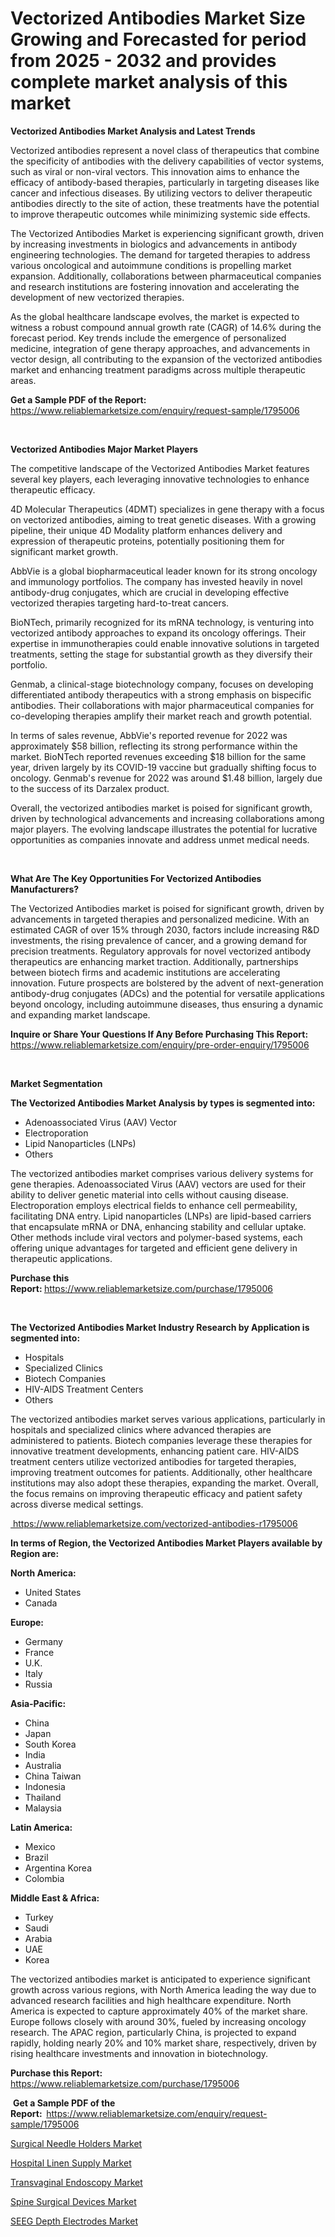 <p><h1>Vectorized Antibodies Market Size Growing and Forecasted for period from 2025 - 2032 and provides complete market analysis of this market</h1></p><p><strong>Vectorized Antibodies Market Analysis and Latest Trends</strong></p>
<p><p>Vectorized antibodies represent a novel class of therapeutics that combine the specificity of antibodies with the delivery capabilities of vector systems, such as viral or non-viral vectors. This innovation aims to enhance the efficacy of antibody-based therapies, particularly in targeting diseases like cancer and infectious diseases. By utilizing vectors to deliver therapeutic antibodies directly to the site of action, these treatments have the potential to improve therapeutic outcomes while minimizing systemic side effects.</p><p>The Vectorized Antibodies Market is experiencing significant growth, driven by increasing investments in biologics and advancements in antibody engineering technologies. The demand for targeted therapies to address various oncological and autoimmune conditions is propelling market expansion. Additionally, collaborations between pharmaceutical companies and research institutions are fostering innovation and accelerating the development of new vectorized therapies.</p><p>As the global healthcare landscape evolves, the market is expected to witness a robust compound annual growth rate (CAGR) of 14.6% during the forecast period. Key trends include the emergence of personalized medicine, integration of gene therapy approaches, and advancements in vector design, all contributing to the expansion of the vectorized antibodies market and enhancing treatment paradigms across multiple therapeutic areas.</p></p>
<p><strong>Get a Sample PDF of the Report:&nbsp;</strong> <a href="https://www.reliablemarketsize.com/enquiry/request-sample/1795006?utm_campaign=1999&utm_medium=2&utm_source=Github&utm_content=ia&utm_term=03032025&utm_id=vectorized-antibodies">https://www.reliablemarketsize.com/enquiry/request-sample/1795006</a></p>
<p>&nbsp;</p>
<p><strong>Vectorized Antibodies Major Market Players</strong></p>
<p><p>The competitive landscape of the Vectorized Antibodies Market features several key players, each leveraging innovative technologies to enhance therapeutic efficacy. </p><p>4D Molecular Therapeutics (4DMT) specializes in gene therapy with a focus on vectorized antibodies, aiming to treat genetic diseases. With a growing pipeline, their unique 4D Modality platform enhances delivery and expression of therapeutic proteins, potentially positioning them for significant market growth.</p><p>AbbVie is a global biopharmaceutical leader known for its strong oncology and immunology portfolios. The company has invested heavily in novel antibody-drug conjugates, which are crucial in developing effective vectorized therapies targeting hard-to-treat cancers.</p><p>BioNTech, primarily recognized for its mRNA technology, is venturing into vectorized antibody approaches to expand its oncology offerings. Their expertise in immunotherapies could enable innovative solutions in targeted treatments, setting the stage for substantial growth as they diversify their portfolio.</p><p>Genmab, a clinical-stage biotechnology company, focuses on developing differentiated antibody therapeutics with a strong emphasis on bispecific antibodies. Their collaborations with major pharmaceutical companies for co-developing therapies amplify their market reach and growth potential.</p><p>In terms of sales revenue, AbbVie's reported revenue for 2022 was approximately $58 billion, reflecting its strong performance within the market. BioNTech reported revenues exceeding $18 billion for the same year, driven largely by its COVID-19 vaccine but gradually shifting focus to oncology. Genmab's revenue for 2022 was around $1.48 billion, largely due to the success of its Darzalex product.</p><p>Overall, the vectorized antibodies market is poised for significant growth, driven by technological advancements and increasing collaborations among major players. The evolving landscape illustrates the potential for lucrative opportunities as companies innovate and address unmet medical needs.</p></p>
<p>&nbsp;</p>
<p><strong>What Are The Key Opportunities For Vectorized Antibodies Manufacturers?</strong></p>
<p><p>The Vectorized Antibodies market is poised for significant growth, driven by advancements in targeted therapies and personalized medicine. With an estimated CAGR of over 15% through 2030, factors include increasing R&D investments, the rising prevalence of cancer, and a growing demand for precision treatments. Regulatory approvals for novel vectorized antibody therapeutics are enhancing market traction. Additionally, partnerships between biotech firms and academic institutions are accelerating innovation. Future prospects are bolstered by the advent of next-generation antibody-drug conjugates (ADCs) and the potential for versatile applications beyond oncology, including autoimmune diseases, thus ensuring a dynamic and expanding market landscape.</p></p>
<p><strong>Inquire or Share Your Questions If Any Before Purchasing This Report:</strong> <a href="https://www.reliablemarketsize.com/enquiry/pre-order-enquiry/1795006?utm_campaign=1999&utm_medium=2&utm_source=Github&utm_content=ia&utm_term=03032025&utm_id=vectorized-antibodies">https://www.reliablemarketsize.com/enquiry/pre-order-enquiry/1795006</a></p>
<p>&nbsp;</p>
<p><strong>Market Segmentation</strong></p>
<p><strong>The Vectorized Antibodies Market Analysis by types is segmented into:</strong></p>
<p><ul><li>Adenoassociated Virus (AAV) Vector</li><li>Electroporation</li><li>Lipid Nanoparticles (LNPs)</li><li>Others</li></ul></p>
<p><p>The vectorized antibodies market comprises various delivery systems for gene therapies. Adenoassociated Virus (AAV) vectors are used for their ability to deliver genetic material into cells without causing disease. Electroporation employs electrical fields to enhance cell permeability, facilitating DNA entry. Lipid nanoparticles (LNPs) are lipid-based carriers that encapsulate mRNA or DNA, enhancing stability and cellular uptake. Other methods include viral vectors and polymer-based systems, each offering unique advantages for targeted and efficient gene delivery in therapeutic applications.</p></p>
<p><strong>Purchase this Report:&nbsp;</strong><a href="https://www.reliablemarketsize.com/purchase/1795006?utm_campaign=1999&utm_medium=2&utm_source=Github&utm_content=ia&utm_term=03032025&utm_id=vectorized-antibodies">https://www.reliablemarketsize.com/purchase/1795006</a></p>
<p>&nbsp;</p>
<p><strong>The Vectorized Antibodies Market Industry Research by Application is segmented into:</strong></p>
<p><ul><li>Hospitals</li><li>Specialized Clinics</li><li>Biotech Companies</li><li>HIV-AIDS Treatment Centers</li><li>Others</li></ul></p>
<p><p>The vectorized antibodies market serves various applications, particularly in hospitals and specialized clinics where advanced therapies are administered to patients. Biotech companies leverage these therapies for innovative treatment developments, enhancing patient care. HIV-AIDS treatment centers utilize vectorized antibodies for targeted therapies, improving treatment outcomes for patients. Additionally, other healthcare institutions may also adopt these therapies, expanding the market. Overall, the focus remains on improving therapeutic efficacy and patient safety across diverse medical settings.</p></p>
<p><a href="https://www.reliablemarketsize.com/vectorized-antibodies-r1795006?utm_campaign=1999&utm_medium=2&utm_source=Github&utm_content=ia&utm_term=03032025&utm_id=vectorized-antibodies">&nbsp;https://www.reliablemarketsize.com/vectorized-antibodies-r1795006</a></p>
<p><strong>In terms of Region, the Vectorized Antibodies Market Players available by Region are:</strong></p>
<p>
    <p> <strong> North America: </strong>
        <ul>
            <li>United States</li>
            <li>Canada</li>
        </ul>
        </p> 
    <p> <strong> Europe: </strong>
        <ul>
            <li>Germany</li>
            <li>France</li>
            <li>U.K.</li>
            <li>Italy</li>
            <li>Russia</li>
        </ul>
        </p> 
    <p> <strong> Asia-Pacific: </strong>
        <ul>
            <li>China</li>
            <li>Japan</li>
            <li>South Korea</li>
            <li>India</li>
            <li>Australia</li>
            <li>China Taiwan</li>
            <li>Indonesia</li>
            <li>Thailand</li>
            <li>Malaysia</li>
        </ul>
        </p> 
    <p> <strong> Latin America: </strong>
        <ul>
            <li>Mexico</li>
            <li>Brazil</li>
            <li>Argentina Korea</li>
            <li>Colombia</li>
        </ul>
        </p> 
    <p> <strong> Middle East & Africa: </strong>
        <ul>
            <li>Turkey</li>
            <li>Saudi</li>
            <li>Arabia</li>
            <li>UAE</li>
            <li>Korea</li>
        </ul>
    </p>
    </p>
<p><p>The vectorized antibodies market is anticipated to experience significant growth across various regions, with North America leading the way due to advanced research facilities and high healthcare expenditure. North America is expected to capture approximately 40% of the market share. Europe follows closely with around 30%, fueled by increasing oncology research. The APAC region, particularly China, is projected to expand rapidly, holding nearly 20% and 10% market share, respectively, driven by rising healthcare investments and innovation in biotechnology.</p></p>
<p><strong>Purchase this Report: </strong><a href="https://www.reliablemarketsize.com/purchase/1795006?utm_campaign=1999&utm_medium=2&utm_source=Github&utm_content=ia&utm_term=03032025&utm_id=vectorized-antibodies">https://www.reliablemarketsize.com/purchase/1795006</a></p>
<p>&nbsp;<strong>Get a Sample PDF of the Report:&nbsp;&nbsp;</strong><a href="https://www.reliablemarketsize.com/enquiry/request-sample/1795006?utm_campaign=1999&utm_medium=2&utm_source=Github&utm_content=ia&utm_term=03032025&utm_id=vectorized-antibodies">https://www.reliablemarketsize.com/enquiry/request-sample/1795006</a></p>
<p><strong></strong></p>
<p><p><a href="https://github.com/lazorsauraw9/Market-Research-Report-List-1/blob/main/surgical-needle-holders-market.md?utm_campaign=1999&utm_medium=2&utm_source=Github&utm_content=ia&utm_term=03032025&utm_id=vectorized-antibodies">Surgical Needle Holders Market</a></p><p><a href="https://github.com/aiamekar/Market-Research-Report-List-1/blob/main/hospital-linen-supply-market.md?utm_campaign=1999&utm_medium=2&utm_source=Github&utm_content=ia&utm_term=03032025&utm_id=vectorized-antibodies">Hospital Linen Supply Market</a></p><p><a href="https://github.com/ummulmzu/Market-Research-Report-List-1/blob/main/transvaginal-endoscopy-market.md?utm_campaign=1999&utm_medium=2&utm_source=Github&utm_content=ia&utm_term=03032025&utm_id=vectorized-antibodies">Transvaginal Endoscopy Market</a></p><p><a href="https://github.com/gilerzelko7a/Market-Research-Report-List-1/blob/main/spine-surgical-devices-market.md?utm_campaign=1999&utm_medium=2&utm_source=Github&utm_content=ia&utm_term=03032025&utm_id=vectorized-antibodies">Spine Surgical Devices Market</a></p><p><a href="https://github.com/nwokechock6s/Market-Research-Report-List-1/blob/main/seeg-depth-electrodes-market.md?utm_campaign=1999&utm_medium=2&utm_source=Github&utm_content=ia&utm_term=03032025&utm_id=vectorized-antibodies">SEEG Depth Electrodes Market</a></p></p>